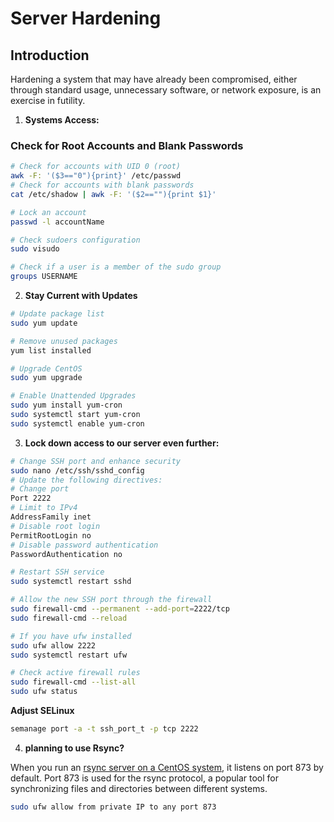 # Server Hardening

## Introduction

Hardening a system that may have already been compromised, either through standard usage, unnecessary software, or network exposure, is an exercise in futility.

1. **Systems Access:**

### Check for Root Accounts and Blank Passwords
```bash
# Check for accounts with UID 0 (root)
awk -F: '($3=="0"){print}' /etc/passwd
# Check for accounts with blank passwords
cat /etc/shadow | awk -F: '($2==""){print $1}'

# Lock an account
passwd -l accountName

# Check sudoers configuration
sudo visudo

# Check if a user is a member of the sudo group
groups USERNAME
```

2. **Stay Current with Updates**

```bash
# Update package list
sudo yum update

# Remove unused packages
yum list installed

# Upgrade CentOS
sudo yum upgrade

# Enable Unattended Upgrades
sudo yum install yum-cron
sudo systemctl start yum-cron
sudo systemctl enable yum-cron
```

3. **Lock down access to our server even further:**

```bash
# Change SSH port and enhance security
sudo nano /etc/ssh/sshd_config
# Update the following directives:
# Change port
Port 2222
# Limit to IPv4
AddressFamily inet
# Disable root login
PermitRootLogin no
# Disable password authentication
PasswordAuthentication no
```


```bash
# Restart SSH service
sudo systemctl restart sshd

# Allow the new SSH port through the firewall
sudo firewall-cmd --permanent --add-port=2222/tcp
sudo firewall-cmd --reload

# If you have ufw installed 
sudo ufw allow 2222
sudo systemctl restart ufw

# Check active firewall rules
sudo firewall-cmd --list-all
sudo ufw status
```

**Adjust SELinux**

```bash
semanage port -a -t ssh_port_t -p tcp 2222
```


4. **planning to use Rsync?**

When you run an [rsync server on a CentOS system](https://www.server-world.info/en/note?os=CentOS_Stream_9&p=rsync), it listens on port 873 by default.
Port 873 is used for the rsync protocol, a popular tool for synchronizing files and directories between different systems.


```bash
sudo ufw allow from private IP to any port 873
```